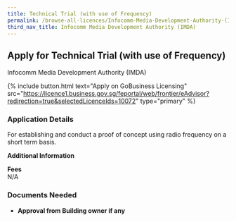 ```yaml
---
title: Technical Trial (with use of Frequency)
permalink: /browse-all-licences/Infocomm-Media-Development-Authority-(IMDA)/Technical-Trial-(with-use-of-Frequency)
third_nav_title: Infocomm Media Development Authority (IMDA)
---
```


## Apply for Technical Trial (with use of Frequency)

Infocomm Media Development Authority (IMDA)

{% include button.html text="Apply on GoBusiness Licensing" src="https://licence1.business.gov.sg/feportal/web/frontier/eAdvisor?redirection=true&selectedLicenceIds=10072" type="primary" %}

<H3>Application Details</H3>

<p>For establishing and conduct a proof of concept using radio frequency on a short term basis.</p>

<strong>Additional Information</strong>

<p><strong>Fees</strong><br />N/A</p>

<H3>Documents Needed</H3>

<ul>
 <li><strong>Approval from Building owner if any</strong></li>
 </ul>

